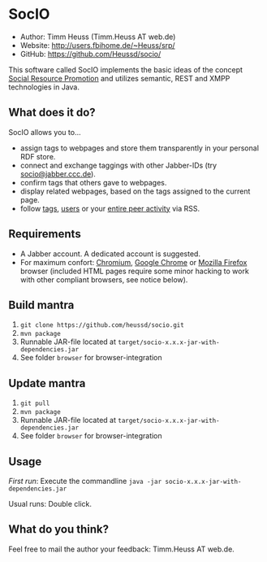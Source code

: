 SocIO
=====

* Author:    Timm Heuss (Timm.Heuss AT web.de)
* Website:   <http://users.fbihome.de/~Heuss/srp/>
* GitHub:    <https://github.com/Heussd/socio/>


This software called SocIO implements the basic ideas of the concept [Social Resource Promotion](http://users.fbihome.de/~Heuss/srp/srp_heuss.pdf>) and utilizes semantic, REST and XMPP technologies in Java.


What does it do?
----------------
SocIO allows you to...

* assign tags to webpages and store them transparently in your personal RDF store.
* connect and exchange taggings with other Jabber-IDs (try <socio@jabber.ccc.de>).
* confirm tags that others gave to webpages.
* display related webpages, based on the tags assigned to the current page.
* follow [tags](http://localhost:8080/socio/rest/activity?tag=University), [users](http://localhost:8080/socio/rest/activity?user=socio@jabber.ccc.de) or your [entire peer activity](http://localhost:8080/socio/rest/activity) via RSS.


Requirements
------------

* A Jabber account. A dedicated account is suggested.
* For maximum confort: [Chromium](http://www.chromium.org/), [Google Chrome](http://www.google.de/chrome) or [Mozilla Firefox](http://www.mozilla.org/en-US/firefox/features/) browser (included HTML pages require some minor hacking to work with other compliant browsers, see notice below).


Build mantra
-------------
1. `git clone https://github.com/heussd/socio.git`
2. `mvn package`
3. Runnable JAR-file located at `target/socio-x.x.x-jar-with-dependencies.jar`
4. See folder `browser` for browser-integration


Update mantra
-------------
1. `git pull`
2. `mvn package`
3. Runnable JAR-file located at `target/socio-x.x.x-jar-with-dependencies.jar`
4. See folder `browser` for browser-integration

Usage
-----

*First run*: Execute the commandline `java -jar socio-x.x.x-jar-with-dependencies.jar`

Usual runs: Double click.


What do you think?
------------------

Feel free to mail the author your feedback: Timm.Heuss AT web.de.
